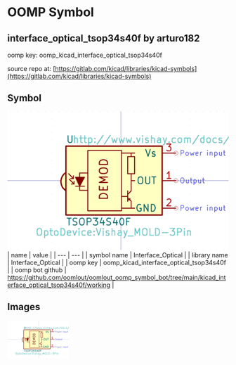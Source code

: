 # OOMP Symbol  
## interface_optical_tsop34s40f  by arturo182  
  
oomp key: oomp_kicad_interface_optical_tsop34s40f  
  
source repo at: [https://gitlab.com/kicad/libraries/kicad-symbols](https://gitlab.com/kicad/libraries/kicad-symbols)  
## Symbol  
  
[![working.png](working_600.png)](working.png)  
| name | value | 
| --- | --- | 
| symbol name | Interface_Optical | 
| library name | Interface_Optical | 
| oomp key | oomp_kicad_interface_optical_tsop34s40f | 
| oomp bot github | https://github.com/oomlout/oomlout_oomp_symbol_bot/tree/main/kicad_interface_optical_tsop34s40f/working | 
## Images  
  
[![working.png](working_140.png)](working.png)  
